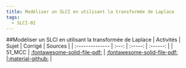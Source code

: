 ```yaml
---
title: Modéliser un SLCI en utilisant la transformée de Laplace 
tags:
  - SLCI-02
---
```

[comment]: <> (Généré automatiquement par make_all_activites.py, creation_fichiers_activites)

##Modéliser un SLCI en utilisant la transformée de Laplace 
| Activités | Sujet | Corrigé | Sources  | 
| :-------------- | :---: | :-----: | :------: | 
| 51_MCC | [:fontawesome-solid-file-pdf:](https://xpessoles-cpge.fr/pdf/SLCI-02_51_MCC_Sujet.pdf) | [:fontawesome-solid-file-pdf:](https://xpessoles-cpge.fr/pdf/SLCI-02_51_MCC_Corrige.pdf) |[:material-github:](https://github.com/xpessoles/PSI_ExercicesCompetences/tree/main/) |  

